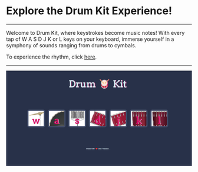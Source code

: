 <!DOCTYPE html>
<html lang="en">
<head>
    <meta charset="UTF-8">
    <meta name="viewport" content="width=device-width, initial-scale=1.0">
    
</head>
<body>
    <h1>Explore the Drum Kit Experience!</h1>
    <hr>
    <p>Welcome to Drum Kit, where keystrokes become music notes! With every tap of W A S D J K or L keys on your keyboard, immerse yourself in a symphony of sounds ranging from drums to cymbals.</p>
    
  <p>To experience the rhythm, click <a href="https://your-website-url.com" target="_blank">here</a>.</p>
    <hr>
    <img src="https://github.com/itzdiv/Drum-Kit/blob/main/images/image.png" alt="Drum Kit Preview">
</body>
</html>
